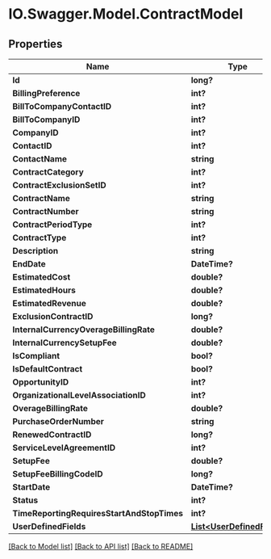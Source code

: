 # IO.Swagger.Model.ContractModel
## Properties

Name | Type | Description | Notes
------------ | ------------- | ------------- | -------------
**Id** | **long?** |  | [optional] 
**BillingPreference** | **int?** |  | [optional] 
**BillToCompanyContactID** | **int?** |  | [optional] 
**BillToCompanyID** | **int?** |  | [optional] 
**CompanyID** | **int?** |  | [optional] 
**ContactID** | **int?** |  | [optional] 
**ContactName** | **string** |  | [optional] 
**ContractCategory** | **int?** |  | [optional] 
**ContractExclusionSetID** | **int?** |  | [optional] 
**ContractName** | **string** |  | [optional] 
**ContractNumber** | **string** |  | [optional] 
**ContractPeriodType** | **int?** |  | [optional] 
**ContractType** | **int?** |  | [optional] 
**Description** | **string** |  | [optional] 
**EndDate** | **DateTime?** |  | [optional] 
**EstimatedCost** | **double?** |  | [optional] 
**EstimatedHours** | **double?** |  | [optional] 
**EstimatedRevenue** | **double?** |  | [optional] 
**ExclusionContractID** | **long?** |  | [optional] 
**InternalCurrencyOverageBillingRate** | **double?** |  | [optional] 
**InternalCurrencySetupFee** | **double?** |  | [optional] 
**IsCompliant** | **bool?** |  | [optional] 
**IsDefaultContract** | **bool?** |  | [optional] 
**OpportunityID** | **int?** |  | [optional] 
**OrganizationalLevelAssociationID** | **int?** |  | [optional] 
**OverageBillingRate** | **double?** |  | [optional] 
**PurchaseOrderNumber** | **string** |  | [optional] 
**RenewedContractID** | **long?** |  | [optional] 
**ServiceLevelAgreementID** | **int?** |  | [optional] 
**SetupFee** | **double?** |  | [optional] 
**SetupFeeBillingCodeID** | **long?** |  | [optional] 
**StartDate** | **DateTime?** |  | [optional] 
**Status** | **int?** |  | [optional] 
**TimeReportingRequiresStartAndStopTimes** | **int?** |  | [optional] 
**UserDefinedFields** | [**List&lt;UserDefinedField&gt;**](UserDefinedField.md) |  | [optional] 

[[Back to Model list]](../README.md#documentation-for-models) [[Back to API list]](../README.md#documentation-for-api-endpoints) [[Back to README]](../README.md)

